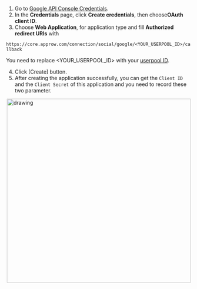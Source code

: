 <IntegrationDetailCard title="Create an OAuth Application on Google Developer Platform">

1. Go to [Google API Console Credentials](https://console.developers.google.com/apis/credentials).
2. In the **Credentials** page, click **Create credentials**, then choose**OAuth client ID**.
3. Choose **Web Application**, for application type and fill **Authorized redirect URIs** with

`https://core.approw.com/connection/social/google/<YOUR_USERPOOL_ID>/callback`

You need to replace <YOUR_USERPOOL_ID> with your [userpool ID](/guides/faqs/get-userpool-id-and-secret.md).

4. Click [Create] button.
5. After creating the application successfully, you can get the `Client ID` and the `Client Secret` of this application and you need to record these two parameter.

<img src="~@imagesEnUs/connections/Xnip2021-03-04_14-01-57.png" alt="drawing" height=500 style="display:block;margin: 0 auto;"/>

</IntegrationDetailCard>
